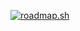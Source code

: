 [![roadmap.sh](https://roadmap.sh/card/wide/67058008fb4be684db8c1d8f?variant=dark&roadmaps=git-github%2Creact%2Cvue%2Ctypescript)](https://roadmap.sh)
